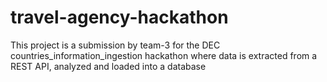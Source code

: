 # travel-agency-hackathon
This project is a submission by team-3 for the DEC countries_information_ingestion hackathon where data is extracted from a REST API, analyzed and loaded into a database
